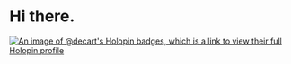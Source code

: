 # Hi there.

[![An image of @decart's Holopin badges, which is a link to view their full Holopin profile](https://holopin.me/decart)](https://holopin.io/@decart)

<!--
**decart/decart** is a ✨ _special_ ✨ repository because its `README.md` (this file) appears on your GitHub profile.

Here are some ideas to get you started:

- 🔭 I’m currently working on ...
- 🌱 I’m currently learning ...
- 👯 I’m looking to collaborate on ...
- 🤔 I’m looking for help with ...
- 💬 Ask me about ...
- 📫 How to reach me: ...
- 😄 Pronouns: ...
- ⚡ Fun fact: ...
-->
